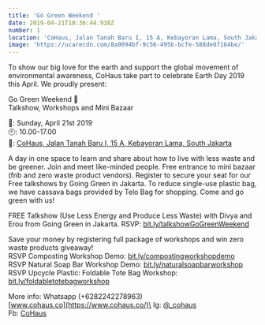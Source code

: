 ```yaml
---
title: 'Go Green Weekend '
date: 2019-04-21T10:36:44.938Z
number: 1
location: 'CoHaus, Jalan Tanah Baru I, 15 A, Kebayoran Lama, South Jakarta'
image: 'https://ucarecdn.com/8a9094bf-9c56-495b-bcfe-588de07164be/'
---
```

To show our big love for the earth and support the global movement of environmental awareness, CoHaus take part to celebrate Earth Day 2019 this April. We proudly present:

Go Green Weekend 🌱\
Talkshow, Workshops and Mini Bazaar

📆: Sunday, April 21st 2019\
🕙: 10.00-17.00\
📍: [CoHaus, Jalan Tanah Baru I, 15 A, Kebayoran Lama, South Jakarta](https://www.google.com/maps/place/Cohaus/@-6.2136448,106.7822672,17z/data=!3m1!4b1!4m5!3m4!1s0x2e69f757125a02c3:0x6343ad10c989cbe9!8m2!3d-6.2136448!4d106.7844559)

A day in one space to learn and share about how to live with less waste and be greener. Join and meet like-minded people. Free entrance to mini bazaar (fnb and zero waste product vendors). Register to secure your seat for our Free talkshows by Going Green in Jakarta. To reduce single-use plastic bag, we have cassava bags provided by Telo Bag for shopping. Come and go green with us!

FREE Talkshow (Use Less Energy and Produce Less  Waste) with Divya and Erou from Going Green in Jakarta. RSVP: [bit.ly/talkshowGoGreenWeekend](https://bit.ly/talkshowGoGreenWeekend)

Save your money by registering full package of workshops and win zero waste products giveaway!\
RSVP Composting Workshop Demo: [bit.ly/compostingworkshopdemo](https://bit.ly/compostingworkshopdemo)\
RSVP Natural Soap Bar Workshop Demo: [bit.ly/naturalsoapbarworkshop](https://bit.ly/naturalsoapbarworkshop)\
RSVP Upcycle Plastic: Foldable Tote Bag Workshop: [bit.ly/foldabletotebagworkshop](https://bit.ly/foldabletotebagworkshop)

More info: Whatsapp (+6282242278963)\
[www.cohaus.co](https://www.cohaus.co/)\
Ig: [@_cohaus](https://www.instagram.com/_cohaus/)\
Fb: [CoHaus](https://www.facebook.com/CoHaus)
